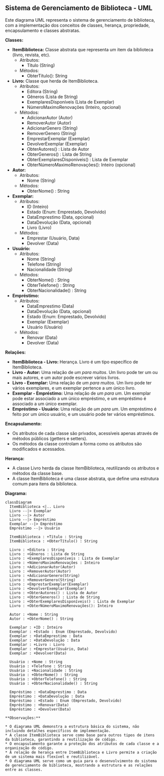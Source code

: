 ## Sistema de Gerenciamento de Biblioteca - UML

Este diagrama UML representa o sistema de gerenciamento de biblioteca, com a implementação dos conceitos de classes, herança, propriedade, encapsulamento e classes abstratas.

**Classes:**

* **ItemBiblioteca:** Classe abstrata que representa um item da biblioteca (livro, revista, etc).
    * Atributos:
        * Título (String)
    * Métodos:
        * ObterTítulo(): String
* **Livro:** Classe que herda de ItemBiblioteca.
    * Atributos:
        * Editora (String)
        * Gêneros (Lista de String)
        * ExemplaresDisponíveis (Lista de Exemplar)
        * NúmeroMaximoRenovações (Inteiro, opcional)
    * Métodos:
        * AdicionarAutor (Autor)
        * RemoverAutor (Autor)
        * AdicionarGenero (String)
        * RemoverGenero (String)
        * EmprestarExemplar (Exemplar)
        * DevolverExemplar (Exemplar)
        * ObterAutores() : Lista de Autor
        * ObterGeneros() : Lista de String
        * ObterExemplaresDisponíveis() : Lista de Exemplar
        * ObterNúmeroMaximoRenovações(): Inteiro (opcional)
* **Autor:**
    * Atributos:
        * Nome (String)
    * Métodos:
        * ObterNome() : String
* **Exemplar:**
    * Atributos:
        * ID (Inteiro)
        * Estado (Enum: Emprestado, Devolvido)
        * DataEmprestimo (Data, opcional)
        * DataDevolução (Data, opcional)
        * Livro (Livro)
    * Métodos:
        * Emprestar (Usuário, Data)
        * Devolver (Data)
* **Usuário:**
    * Atributos:
        * Nome (String)
        * Telefone (String)
        * Nacionalidade (String)
    * Métodos:
        * ObterNome() : String
        * ObterTelefone() : String
        * ObterNacionalidade() : String
* **Empréstimo:**
    * Atributos:
        * DataEmprestimo (Data)
        * DataDevolução (Data, opcional)
        * Estado (Enum: Emprestado, Devolvido)
        * Exemplar (Exemplar)
        * Usuário (Usuário)
    * Métodos:
        * Renovar (Data)
        * Devolver (Data)

**Relações:**

* **ItemBiblioteca - Livro:** Herança. Livro é um tipo específico de ItemBiblioteca.
* **Livro - Autor:** Uma relação de *um para muitos*. Um livro pode ter um ou mais autores, e um autor pode escrever vários livros.
* **Livro - Exemplar:** Uma relação de *um para muitos*. Um livro pode ter vários exemplares, e um exemplar pertence a um único livro.
* **Exemplar - Empréstimo:** Uma relação de *um para um*. Um exemplar pode estar associado a um único empréstimo, e um empréstimo é associado a um único exemplar.
* **Empréstimo - Usuário:** Uma relação de *um para um*. Um empréstimo é feito por um único usuário, e um usuário pode ter vários empréstimos.

**Encapsulamento:**

* Os atributos de cada classe são privados, acessíveis apenas através de métodos públicos (getters e setters).
* Os métodos da classe controlam a forma como os atributos são modificados e acessados.

**Herança:**

* A classe Livro herda da classe ItemBiblioteca, reutilizando os atributos e métodos da classe base.
* A classe ItemBiblioteca é uma classe abstrata, que define uma estrutura comum para itens da biblioteca.

**Diagrama:**

````mermaid
classDiagram
  ItemBiblioteca <|.. Livro
  Livro --|> Exemplar
  Livro --|> Autor
  Livro --|> Empréstimo
  Exemplar --|> Empréstimo
  Empréstimo --|> Usuário

  ItemBiblioteca : +Título : String
  ItemBiblioteca : +ObterTítulo() : String

  Livro : +Editora : String
  Livro : +Gêneros : Lista de String
  Livro : +ExemplaresDisponíveis : Lista de Exemplar
  Livro : +NúmeroMaximoRenovações : Inteiro
  Livro : +AdicionarAutor(Autor)
  Livro : +RemoverAutor(Autor)
  Livro : +AdicionarGenero(String)
  Livro : +RemoverGenero(String)
  Livro : +EmprestarExemplar(Exemplar)
  Livro : +DevolverExemplar(Exemplar)
  Livro : +ObterAutores() : Lista de Autor
  Livro : +ObterGeneros() : Lista de String
  Livro : +ObterExemplaresDisponíveis() : Lista de Exemplar
  Livro : +ObterNúmeroMaximoRenovações(): Inteiro

  Autor : +Nome : String
  Autor : +ObterNome() : String

  Exemplar : +ID : Inteiro
  Exemplar : +Estado : Enum (Emprestado, Devolvido)
  Exemplar : +DataEmprestimo : Data
  Exemplar : +DataDevolução : Data
  Exemplar : +Livro : Livro
  Exemplar : +Emprestar(Usuário, Data)
  Exemplar : +Devolver(Data)

  Usuário : +Nome : String
  Usuário : +Telefone : String
  Usuário : +Nacionalidade : String
  Usuário : +ObterNome() : String
  Usuário : +ObterTelefone() : String
  Usuário : +ObterNacionalidade() : String

  Empréstimo : +DataEmprestimo : Data
  Empréstimo : +DataDevolução : Data
  Empréstimo : +Estado : Enum (Emprestado, Devolvido)
  Empréstimo : +Renovar(Data)
  Empréstimo : +Devolver(Data)

**Observações:**

* O diagrama UML demonstra a estrutura básica do sistema, não incluindo detalhes específicos de implementação.
* A classe ItemBiblioteca serve como base para outros tipos de itens da biblioteca, garantindo a reutilização de código.
* O encapsulamento garante a proteção dos atributos de cada classe e a organização do código.
* A relação de herança entre ItemBiblioteca e Livro permite a criação de um sistema mais flexível e reutilizável.
* O diagrama UML serve como um guia para o desenvolvimento do sistema de gerenciamento de biblioteca, mostrando a estrutura e as relações entre as classes.

